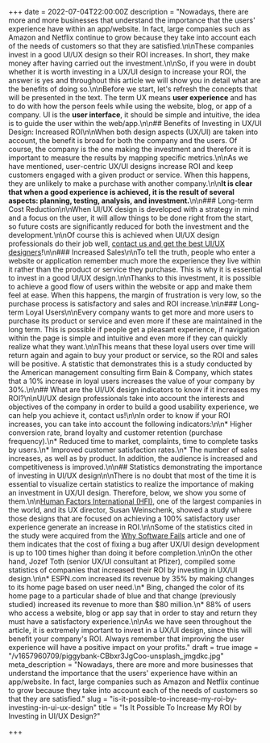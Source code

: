 +++
date = 2022-07-04T22:00:00Z
description = "Nowadays, there are more and more businesses that understand the importance that the users' experience have within an app/website. In fact, large companies such as Amazon and Netflix continue to grow because they take into account each of the needs of customers so that they are satisfied.\n\nThese companies invest in a good UI/UX design so their ROI increases. In short, they make money after having carried out the investment.\n\nSo, if you were in doubt whether it is worth investing in a UX/UI design to increase your ROI, the answer is yes and throughout this article we will show you in detail what are the benefits of doing so.\n\nBefore we start, let's refresh the concepts that will be presented in the text. The term UX means **user experience** and has to do with how the person feels while using the website, blog, or app of a company. UI is the **user interface**, it should be simple and intuitive, the idea is to guide the user within the web/app.\n\n## Benefits of Investing in UX/UI Design: Increased ROI\n\nWhen both design aspects (UX/UI) are taken into account, the benefit is broad for both the company and the users. Of course, the company is the one making the investment and therefore it is important to measure the results by mapping specific metrics.\n\nAs we have mentioned, user-centric UX/UI designs increase ROI and keep customers engaged with a given product or service. When this happens, they are unlikely to make a purchase with another company.\n\n**It is clear that when a good experience is achieved, it is the result of several aspects: planning, testing, analysis, and investment.**\n\n### Long-term Cost Reduction\n\nWhen UI/UX design is developed with a strategy in mind and a focus on the user, it will allow things to be done right from the start, so future costs are significantly reduced for both the investment and the development.\n\nOf course this is achieved when UI/UX design professionals do their job well, [contact us and get the best UI/UX designers](/contact)!\n\n### Increased Sales\n\nTo tell the truth, people who enter a website or application remember much more the experience they live within it rather than the product or service they purchase. This is why it is essential to invest in a good UI/UX design.\n\nThanks to this investment, it is possible to achieve a good flow of users within the website or app and make them feel at ease. When this happens, the margin of frustration is very low, so the purchase process is satisfactory and sales and ROI increase.\n\n### Long-term Loyal Users\n\nEvery company wants to get more and more users to purchase its product or service and even more if these are maintained in the long term. This is possible if people get a pleasant experience, if navigation within the page is simple and intuitive and even more if they can quickly realize what they want.\n\nThis means that these loyal users over time will return again and again to buy your product or service, so the ROI and sales will be positive. A statistic that demonstrates this is a study conducted by the American management consulting firm Bain & Company, which states that a 10% increase in loyal users increases the value of your company by 30%.\n\n## What are the UI/UX design indicators to know if it increases my ROI?\n\nUI/UX design professionals take into account the interests and objectives of the company in order to build a good usability experience, we can help you achieve it, contact us!\n\nIn order to know if your ROI increases, you can take into account the following indicators:\n\n* Higher conversion rate, brand loyalty and customer retention (purchase frequency).\n* Reduced time to market, complaints, time to complete tasks by users.\n* Improved customer satisfaction rates.\n* The number of sales increases, as well as by product. In addition, the audience is increased and competitiveness is improved.\n\n## Statistics demonstrating the importance of investing in UI/UX design\n\nThere is no doubt that most of the time it is essential to visualize certain statistics to realize the importance of making an investment in UX/UI design. Therefore, below, we show you some of them.\n\n[Human Factors International (HFI)](https://www.humanfactors.com/), one of the largest companies in the world, and its UX director, Susan Weinschenk, showed a study where those designs that are focused on achieving a 100% satisfactory user experience generate an increase in ROI.\n\nSome of the statistics cited in the study were acquired from the [Why Software Fails](http://spectrum.ieee.org/computing/software/why-software-fails) article and one of them indicates that the cost of fixing a bug after UX/UI design development is up to 100 times higher than doing it before completion.\n\nOn the other hand, Jozef Toth (senior UX/UI consultant at Pfizer), compiled some statistics of companies that increased their ROI by investing in UX/UI design.\n\n* ESPN.com increased its revenue by 35% by making changes to its home page based on user need.\n* Bing, changed the color of its home page to a particular shade of blue and that change (previously studied) increased its revenue to more than $80 million.\n* 88% of users who access a website, blog or app say that in order to stay and return they must have a satisfactory experience.\n\nAs we have seen throughout the article, it is extremely important to invest in a UX/UI design, since this will benefit your company's ROI. Always remember that improving the user experience will have a positive impact on your profits."
draft = true
image = "/v1657960709/piggybank-CBbxr3JgCoo-unsplash_jmgdkc.jpg"
meta_description = "Nowadays, there are more and more businesses that understand the importance that the users' experience have within an app/website. In fact, large companies such as Amazon and Netflix continue to grow because they take into account each of the needs of customers so that they are satisfied."
slug = "is-it-possible-to-increase-my-roi-by-investing-in-ui-ux-design"
title = "Is It Possible To Increase My ROI by Investing in UI/UX Design?"

+++
